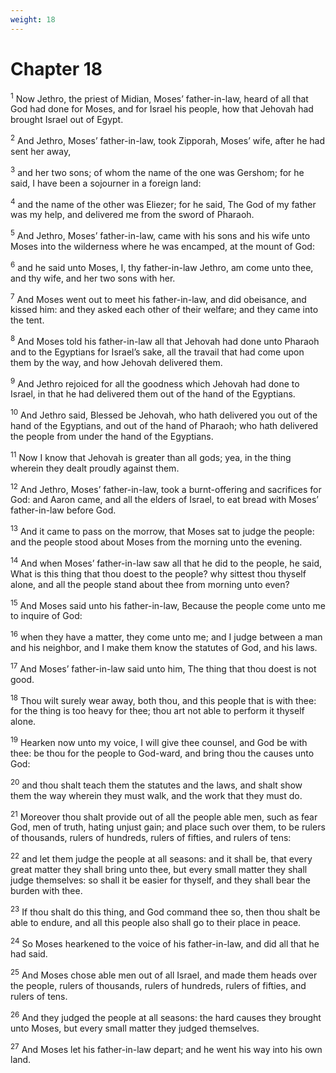 ```yaml
---
weight: 18
---
```


# Chapter 18

<sup>1</sup> Now Jethro, the priest of Midian, Moses’ father-in-law, heard of all that God had done for Moses, and for Israel his people, how that Jehovah had brought Israel out of Egypt. 

<sup>2</sup> And Jethro, Moses’ father-in-law, took Zipporah, Moses’ wife, after he had sent her away, 

<sup>3</sup> and her two sons; of whom the name of the one was Gershom; for he said, I have been a sojourner in a foreign land: 

<sup>4</sup> and the name of the other was Eliezer; for he said, The God of my father was my help, and delivered me from the sword of Pharaoh. 

<sup>5</sup> And Jethro, Moses’ father-in-law, came with his sons and his wife unto Moses into the wilderness where he was encamped, at the mount of God: 

<sup>6</sup> and he said unto Moses, I, thy father-in-law Jethro, am come unto thee, and thy wife, and her two sons with her. 

<sup>7</sup> And Moses went out to meet his father-in-law, and did obeisance, and kissed him: and they asked each other of their welfare; and they came into the tent. 

<sup>8</sup> And Moses told his father-in-law all that Jehovah had done unto Pharaoh and to the Egyptians for Israel’s sake, all the travail that had come upon them by the way, and how Jehovah delivered them. 

<sup>9</sup> And Jethro rejoiced for all the goodness which Jehovah had done to Israel, in that he had delivered them out of the hand of the Egyptians. 

<sup>10</sup> And Jethro said, Blessed be Jehovah, who hath delivered you out of the hand of the Egyptians, and out of the hand of Pharaoh; who hath delivered the people from under the hand of the Egyptians. 

<sup>11</sup> Now I know that Jehovah is greater than all gods; yea, in the thing wherein they dealt proudly against them. 

<sup>12</sup> And Jethro, Moses’ father-in-law, took a burnt-offering and sacrifices for God: and Aaron came, and all the elders of Israel, to eat bread with Moses’ father-in-law before God. 

<sup>13</sup> And it came to pass on the morrow, that Moses sat to judge the people: and the people stood about Moses from the morning unto the evening. 

<sup>14</sup> And when Moses’ father-in-law saw all that he did to the people, he said, What is this thing that thou doest to the people? why sittest thou thyself alone, and all the people stand about thee from morning unto even? 

<sup>15</sup> And Moses said unto his father-in-law, Because the people come unto me to inquire of God: 

<sup>16</sup> when they have a matter, they come unto me; and I judge between a man and his neighbor, and I make them know the statutes of God, and his laws. 

<sup>17</sup> And Moses’ father-in-law said unto him, The thing that thou doest is not good. 

<sup>18</sup> Thou wilt surely wear away, both thou, and this people that is with thee: for the thing is too heavy for thee; thou art not able to perform it thyself alone. 

<sup>19</sup> Hearken now unto my voice, I will give thee counsel, and God be with thee: be thou for the people to God-ward, and bring thou the causes unto God: 

<sup>20</sup> and thou shalt teach them the statutes and the laws, and shalt show them the way wherein they must walk, and the work that they must do. 

<sup>21</sup> Moreover thou shalt provide out of all the people able men, such as fear God, men of truth, hating unjust gain; and place such over them, to be rulers of thousands, rulers of hundreds, rulers of fifties, and rulers of tens: 

<sup>22</sup> and let them judge the people at all seasons: and it shall be, that every great matter they shall bring unto thee, but every small matter they shall judge themselves: so shall it be easier for thyself, and they shall bear the burden with thee. 

<sup>23</sup> If thou shalt do this thing, and God command thee so, then thou shalt be able to endure, and all this people also shall go to their place in peace. 

<sup>24</sup> So Moses hearkened to the voice of his father-in-law, and did all that he had said. 

<sup>25</sup> And Moses chose able men out of all Israel, and made them heads over the people, rulers of thousands, rulers of hundreds, rulers of fifties, and rulers of tens. 

<sup>26</sup> And they judged the people at all seasons: the hard causes they brought unto Moses, but every small matter they judged themselves. 

<sup>27</sup> And Moses let his father-in-law depart; and he went his way into his own land. 


